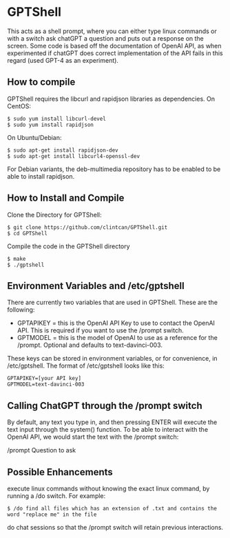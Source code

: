 # GPTShell
This acts as a shell prompt, where you can either type linux commands or with a switch ask chatGPT a question and puts out a response on the screen.  Some code is based off the documentation of OpenAI API, as when experimented if chatGPT does correct implementation of the API fails in this regard (used GPT-4 as an experiment).

## How to compile
GPTShell requires the libcurl and rapidjson libraries as dependencies.  On CentOS:

```
$ sudo yum install libcurl-devel
$ sudo yum install rapidjson
```

On Ubuntu/Debian:

```
$ sudo apt-get install rapidjson-dev
$ sudo apt-get install libcurl4-openssl-dev
```
For Debian variants, the deb-multimedia repository has to be enabled to be able to install rapidjson.

## How to Install and Compile
Clone the Directory for GPTShell:

```
$ git clone https://github.com/clintcan/GPTShell.git
$ cd GPTShell
```

Compile the code in the GPTShell directory

```
$ make
$ ./gptshell
```
## Environment Variables and /etc/gptshell
There are currently two variables that are used in GPTShell.  These are the following:
* GPTAPIKEY = this is the OpenAI API Key to use to contact the OpenAI API.  This is required if you want to use the /prompt switch.
* GPTMODEL = this is the model of OpenAI to use as a reference for the /prompt. Optional and defaults to text-davinci-003.

These keys can be stored in environment variables, or for convenience, in /etc/gptshell. The format of /etc/gptshell looks like this:
```
GPTAPIKEY=[your API key]
GPTMODEL=text-davinci-003
```
## Calling ChatGPT through the /prompt switch
By default, any text you type in, and then pressing ENTER will execute the text input through the system() function.  To be able to interact with the OpenAI API, we would start the text with the /prompt switch:

/prompt Question to ask

## Possible Enhancements
execute linux commands without knowing the exact linux command, by running a /do switch. For example:
```
$ /do find all files which has an extension of .txt and contains the word "replace me" in the file
```
do chat sessions so that the /prompt switch will retain previous interactions.

